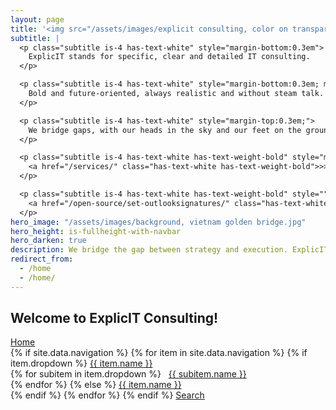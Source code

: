 ```yaml
---
layout: page
title: '<img src="/assets/images/explicit consulting, color on transparent, company and slogan.png" alt="ExplicIT Consulting. We bridge the gap." style="height: 3em; object-fit: contain; margin-left:-0.25em; margin-bottom:0.3em;"><!--ExplicIT Consulting. We bridge the gap.-->'
subtitle: |
  <p class="subtitle is-4 has-text-white" style="margin-bottom:0.3em">
    ExplicIT stands for specific, clear and detailed IT consulting.
  </p>

  <p class="subtitle is-4 has-text-white" style="margin-bottom:0.3em; margin-top:0.3em">
    Bold and future-oriented, always realistic and without steam talk.
  </p>

  <p class="subtitle is-4 has-text-white" style="margin-top:0.3em;">
    We bridge gaps, with our heads in the sky and our feet on the ground.
  </p>

  <p class="subtitle is-4 has-text-white has-text-weight-bold" style="margin-top:1.5em;">
    <a href="/services/" class="has-text-white has-text-weight-bold">>> Which gap can we bridge for you?</a>
  </p>

  <p class="subtitle is-4 has-text-white has-text-weight-bold" style="">
    <a href="/open-source/set-outlooksignatures/" class="has-text-white has-text-weight-bold">>> Set-OutlookSignatures Benefactor Circle add-on</a>
  </p>
hero_image: "/assets/images/background, vietnam golden bridge.jpg"
hero_height: is-fullheight-with-navbar
hero_darken: true
description: We bridge the gap between strategy and execution. ExplicIT stands for specific, clear and detailed IT consulting.
redirect_from:
  - /home
  - /home/
---
```

## Welcome to ExplicIT Consulting!
<div>
  <a href="{{ site.baseurl }}/">Home</a><br>
  {% if site.data.navigation %}
    {% for item in site.data.navigation %}
      {% if item.dropdown %}
        <a href="{{ item.link | relative_url }}">{{ item.name }}</a><br>
        {% for subitem in item.dropdown %}
          &nbsp;&nbsp;<a href="{{ subitem.link | relative_url }}">{{ subitem.name }}</a><br>
        {% endfor %}
      {% else %}
        <a href="{{ item.link | relative_url }}">{{ item.name }}</a><br>
      {% endif %}
    {% endfor %}
  {% endif %}
  <a href="/search"><span class="icon"><i class="fas fa-search"></i></span><span>Search</span></a>
</div>
